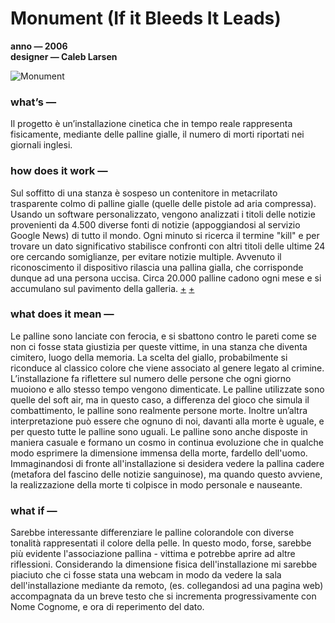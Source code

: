 # Monument (If it Bleeds It Leads) #
**anno — 2006**   
**designer — Caleb Larsen**    

![Monument](https://i.imgur.com/THO5U9Q.jpg)

### what’s — ###

Il progetto è un’installazione cinetica che in tempo reale rappresenta fisicamente, mediante delle palline gialle, il numero di morti riportati nei giornali inglesi.

### how does it work — ###
Sul soffitto di una stanza è sospeso un contenitore in metacrilato trasparente colmo di palline gialle (quelle delle pistole ad aria compressa). Usando un software personalizzato, vengono analizzati i titoli delle notizie provenienti da 4.500 diverse fonti di notizie (appoggiandosi al servizio Google News) di tutto il mondo. Ogni minuto si ricerca il termine "kill" e per trovare un dato significativo stabilisce confronti con altri titoli delle ultime 24 ore cercando somiglianze, per evitare notizie multiple. Avvenuto il riconoscimento il dispositivo rilascia una pallina gialla, che corrisponde dunque ad una persona uccisa. Circa 20.000 palline cadono ogni mese e si accumulano sul pavimento della galleria.
[+](http://caleblarsen.com/monument/)
[+](http://classic.rhizome.org/profile/caleblarsen/)

### what does it mean — ###
Le palline sono lanciate con ferocia, e si sbattono contro le pareti come se non ci fosse stata giustizia per queste vittime, in una stanza che diventa cimitero, luogo della memoria. La scelta del giallo, probabilmente si riconduce al classico colore che viene associato al genere legato al crimine. L’installazione fa riflettere sul numero delle persone che ogni giorno muoiono e allo stesso tempo vengono dimenticate. Le palline utilizzate sono quelle del soft air, ma in questo caso, a differenza del gioco che simula il combattimento, le palline sono realmente persone morte.
Inoltre un’altra interpretazione può essere che ognuno di noi, davanti alla morte è uguale, e per questo tutte le palline sono uguali. Le palline sono anche disposte in maniera casuale e formano un cosmo in continua evoluzione che in qualche modo esprimere la dimensione immensa della morte, fardello dell'uomo. Immaginandosi di fronte all'installazione si desidera vedere la pallina cadere (metafora del fascino delle notizie sanguinose), ma quando questo avviene, la realizzazione della morte ti colpisce in modo personale e nauseante.

### what if — ###
Sarebbe interessante differenziare le palline colorandole con diverse tonalità rappresentati il colore della pelle. In questo modo, forse, sarebbe più evidente l'associazione pallina - vittima e potrebbe aprire ad altre riflessioni.
Considerando la dimensione fisica dell'installazione mi sarebbe piaciuto che ci fosse stata una webcam in modo da vedere la sala dell'installazione mediante da remoto, (es. collegandosi ad una pagina web) accompagnata da un breve testo che si incrementa progressivamente con Nome Cognome, e ora di reperimento del dato.
